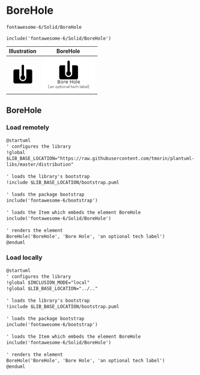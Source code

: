 # BoreHole


```text
fontawesome-6/Solid/BoreHole
```

```text
include('fontawesome-6/Solid/BoreHole')
```



| Illustration | BoreHole |
| :---: | :---: |
| ![illustration for Illustration](../../fontawesome-6/Solid/BoreHole.png) | ![illustration for BoreHole](../../fontawesome-6/Solid/BoreHole.Local.png) |




## BoreHole

### Load remotely
```plantuml
@startuml
' configures the library
!global $LIB_BASE_LOCATION="https://raw.githubusercontent.com/tmorin/plantuml-libs/master/distribution"

' loads the library's bootstrap
!include $LIB_BASE_LOCATION/bootstrap.puml

' loads the package bootstrap
include('fontawesome-6/bootstrap')

' loads the Item which embeds the element BoreHole
include('fontawesome-6/Solid/BoreHole')

' renders the element
BoreHole('BoreHole', 'Bore Hole', 'an optional tech label')
@enduml
```

### Load locally
```plantuml
@startuml
' configures the library
!global $INCLUSION_MODE="local"
!global $LIB_BASE_LOCATION="../.."

' loads the library's bootstrap
!include $LIB_BASE_LOCATION/bootstrap.puml

' loads the package bootstrap
include('fontawesome-6/bootstrap')

' loads the Item which embeds the element BoreHole
include('fontawesome-6/Solid/BoreHole')

' renders the element
BoreHole('BoreHole', 'Bore Hole', 'an optional tech label')
@enduml
```

